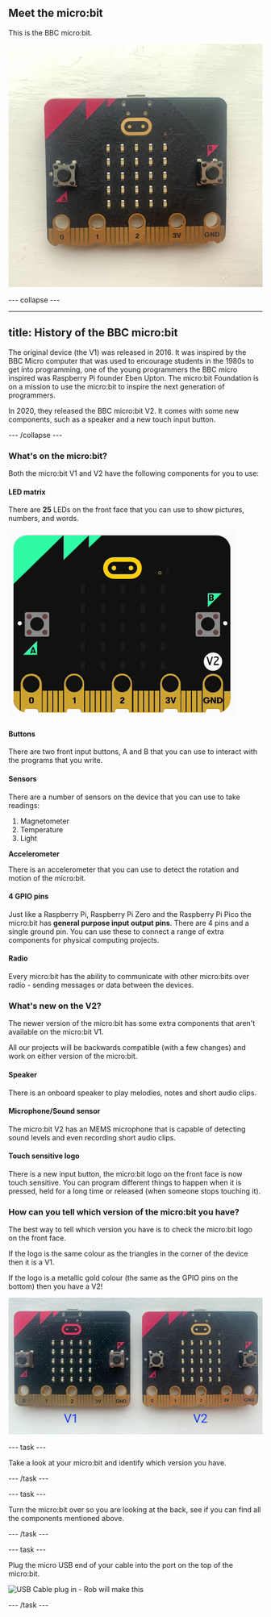 ## Meet the micro:bit

This is the BBC micro:bit. 

![A micro:bit V2 against a white background](images/v2-microbit.jpg)

--- collapse ---

---
title: History of the BBC micro:bit
---

The original device (the V1) was released in 2016. It was inspired by the BBC Micro computer that was used to encourage students in the 1980s to get into programming, one of the young programmers the BBC micro inspired was Raspberry Pi founder Eben Upton. The micro:bit Foundation is on a mission to use the micro:bit to inspire the next generation of programmers. 

In 2020, they released the BBC micro:bit V2. It comes with some new components, such as a speaker and a new touch input button.

--- /collapse ---

### What's on the micro:bit?

Both the micro:bit V1 and V2 have the following components for you to use: 

#### LED matrix

There are **25** LEDs on the front face that you can use to show pictures, numbers, and words. 

![Animation showing a heart icon, the word Hello! is then scrolled across the LEDs in the micro:bit simulator.](images/led-demo.gif)

#### Buttons

There are two front input buttons, A and B that you can use to interact with the programs that you write. 

#### Sensors

There are a number of sensors on the device that you can use to take readings: 

1. Magnetometer
2. Temperature
3. Light

**Accelerometer**

There is an accelerometer that you can use to detect the rotation and motion of the micro:bit. 

#### 4 GPIO pins

Just like a Raspberry Pi, Raspberry Pi Zero and the Raspberry Pi Pico the micro:bit has **general purpose input output pins**. There are 4 pins and a single ground pin. You can use these to connect a range of extra components for physical computing projects. 

#### Radio

Every micro:bit has the ability to communicate with other micro:bits over radio - sending messages or data between the devices.

### What's new on the V2?

The newer version of the micro:bit has some extra components that aren't available on the micro:bit V1.

All our projects will be backwards compatible (with a few changes) and work on either version of the micro:bit. 

#### Speaker

There is an onboard speaker to play melodies, notes and short audio clips. 

#### Microphone/Sound sensor

The micro:bit V2 has an MEMS microphone that is capable of detecting sound levels and even recording short audio clips.

#### Touch sensitive logo

There is a new input button, the micro:bit logo on the front face is now touch sensitive. You can program different things to happen when it is pressed, held for a long time or released (when someone stops touching it). 

### How can you tell which version of the micro:bit you have?

The best way to tell which version you have is to check the micro:bit logo on the front face. 

If the logo is the same colour as the triangles in the corner of the device then it is a V1. 

If the logo is a metallic gold colour (the same as the GPIO pins on the bottom) then you have a V2!

![Side by side comparison of the two versions.](images/v1-v2-side-by-side.jpg)

--- task ---

Take a look at your micro:bit and identify which version you have. 

--- /task ---

--- task ---

Turn the micro:bit over so you are looking at the back, see if you can find all the components mentioned above.

--- /task ---

--- task ---

Plug the micro USB end of your cable into the port on the top of the micro:bit.

![USB Cable plug in - Rob will make this]()

--- /task ---

